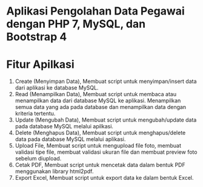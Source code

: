 # Aplikasi Pengolahan Data Pegawai dengan PHP 7, MySQL, dan Bootstrap 4
 	
# Fitur Apilkasi 
1.	Create (Menyimpan Data),
Membuat script untuk menyimpan/insert data dari aplikasi ke database MySQL.
2.	Read (Menampilkan Data),
Membuat script untuk membaca atau menampilkan data dari database MySQL ke aplikasi. Menampilkan semua data yang ada pada database dan menampilkan data dengan kriteria tertentu.
3.	Update (Mengubah Data),
Membuat script untuk mengubah/update data pada database MySQL melalui apilkasi.
4.	Delete (Menghapus Data),
Membuat script untuk menghapus/delete data pada database MySQL melalui aplikasi. 
5.	Upload File,
Membuat script untuk mengupload file foto, membuat validasi tipe file, membuat validasi ukuran file dan membuat preview foto sebelum diupload.
6.	Cetak PDF,
Membuat script untuk mencetak data dalam bentuk PDF menggunakan library html2pdf. 
7.	Export Excel,
Membuat script untuk export data ke dalam bentuk Excel.


